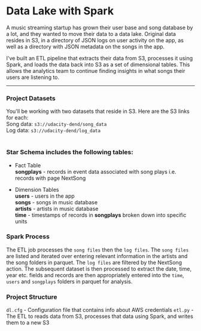 # Data Lake with Spark

A music streaming startup has grown their user base and song database by a lot, and they wanted to move their data to a data lake. Original data resides in S3, in a directory of JSON logs on user activity on the app, as well as a directory with JSON metadata on the songs in the app.

I've built an ETL pipeline that extracts their data from S3, processes it using Spark, and loads the data back into S3 as a set of dimensional tables. This allows the analytics team to continue finding insights in what songs their users are listening to.

<hr>

### Project Datasets
You'll be working with two datasets that reside in S3. Here are the S3 links for each:
<br>
Song data: `s3://udacity-dend/song_data` <br>
Log data: `s3://udacity-dend/log_data` <br>
<br>

### Star Schema includes the following tables:<br>
* Fact Table<br>
<b>songplays</b> - records in event data associated with song plays i.e. records with page NextSong<br>

* Dimension Tables<br>
<b>users</b> - users in the app <br>
<b>songs</b> - songs in music database<br>
<b>artists</b> - artists in music database<br>
<b>time</b> - timestamps of records in <b>songplays</b> broken down into specific units<br>


### Spark Process <br>

The ETL job processes the `song files` then the `log files`. The `song files` are listed and iterated over entering relevant information in the artists and the song folders in parquet. The `log files` are filtered by the NextSong action. The subsequent dataset is then processed to extract the date, time, year etc. fields and records are then appropriately entered into the `time`, `users` and `songplays` folders in parquet for analysis.<br>

### Project Structure <br>
`dl.cfg` - Configuration file that contains info about AWS credentials
`etl.py` - The ETL to reads data from S3, processes that data using Spark, and writes them to a new S3

